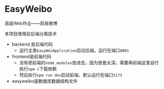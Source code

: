 # EasyWeibo

高级Web作业——简易微博

本项目使用前后端分离技术

- backend 是后端代码
	- 运行主类`EasyWeiApplication`启动后端，运行在端口`8081`
- frontend是前端代码
	- 没有把前端的`node_modules`放进去，因为嵌套太深，需要再前端这里自行执行`npm i`下载依赖
	- 然后执行`npm run dev`启动前端，默认运行在端口`5173`
- easyweibo是数据库数据结构文件